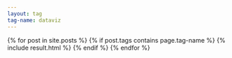 ```yaml
---
layout: tag
tag-name: dataviz
---
```

{% for post in site.posts %}
{% if post.tags contains page.tag-name %}
{% include result.html %}
{% endif %}
{% endfor %}
